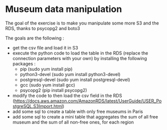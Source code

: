# Museum data manipulation

The goal of the exercise is to make you manipulate some more S3 and the RDS, thanks to psycopg2 and boto3

The goals are the following :
- get the csv file and load it in S3
- execute the python code to load the table in the RDS (replace the connection parameters with your own)
  by installing the following packages :
  - pip (sudo yum install pip)
  - python3-devel (sudo yum install python3-devel)
  - postgresql-devel (sudo yum install postgresql-devel)
  - gcc (sudo yum install gcc)
  - psycopg2 (pip install psycopg2)
- modify the code to then load the csv field in the RDS (https://docs.aws.amazon.com/AmazonRDS/latest/UserGuide/USER_PostgreSQL.S3Import.html)
- add some sql to create a table with only free museums in Paris
- add some sql to create a mini table that aggregates the sum of all free museum and the sum of all non-free ones, for each region